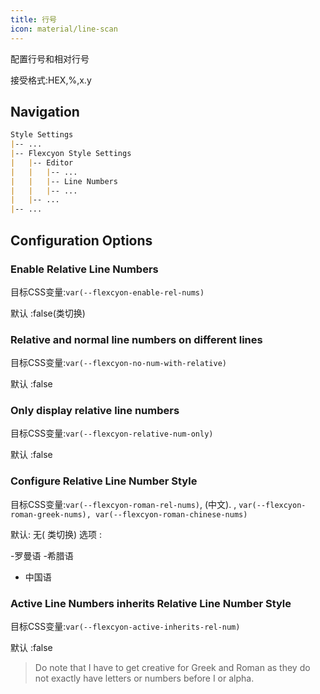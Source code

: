 ```yaml
---
title: 行号
icon: material/line-scan
---
```


配置行号和相对行号

接受格式:HEX,%,x.y

## Navigation

```md
Style Settings
|-- ...
|-- Flexcyon Style Settings
|   |-- Editor
|   |   |-- ...
|   |   |-- Line Numbers
|   |   |-- ...
|   |-- ...
|-- ...
```

## Configuration Options

### Enable Relative Line Numbers

目标CSS变量:`var(--flexcyon-enable-rel-nums)`

默认 :false(类切换)

### Relative and normal line numbers on different lines

目标CSS变量:`var(--flexcyon-no-num-with-relative)`

默认 :false

### Only display relative line numbers

目标CSS变量:`var(--flexcyon-relative-num-only)`

默认 :false

### Configure Relative Line Number Style

目标CSS变量:`var(--flexcyon-roman-rel-nums)`, (中文).
,
`var(--flexcyon-roman-greek-nums), var(--flexcyon-roman-chinese-nums)`

默认: 无( 类切换)
选项 :

-罗曼语
-希腊语
- 中国语

### Active Line Numbers inherits Relative Line Number Style

目标CSS变量:`var(--flexcyon-active-inherits-rel-num)`

默认 :false
> Do note that I have to get creative for Greek and Roman as they do not
> exactly have letters or numbers before I or alpha.
